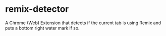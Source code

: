 # remix-detector

A Chrome (Web) Extension that detects if the current tab is using Remix and puts a bottom right water mark if so.
